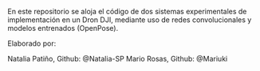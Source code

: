En este repositorio se aloja el código de dos sistemas experimentales de implementación en un Dron DJI, mediante uso de redes convolucionales y modelos entrenados (OpenPose).

Elaborado por:

Natalia Patiño, Github: @Natalia-SP
Mario Rosas, Github: @Mariuki
